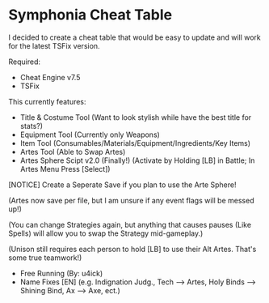 # Symphonia Cheat Table
I decided to create a cheat table that would be easy to update and will work for the latest TSFix version.

Required:
- Cheat Engine v7.5
- TSFix

This currently features:
- Title & Costume Tool (Want to look stylish while have the best title for stats?)
- Equipment Tool (Currently only Weapons)
- Item Tool (Consumables/Materials/Equipment/Ingredients/Key Items)
- Artes Tool (Able to Swap Artes)
- Artes Sphere Scipt v2.0 (Finally!) (Activate by Holding [LB] in Battle; In Artes Menu Press [Select])

[NOTICE] Create a Seperate Save if you plan to use the Arte Sphere!

(Artes now save per file, but I am unsure if any event flags will be messed up!)

(You can change Strategies again, but anything that causes pauses (Like Spells) will allow you to swap the Strategy mid-gameplay.)

(Unison still requires each person to hold [LB] to use their Alt Artes. That's some true teamwork!)

- Free Running (By: u4ick)
- Name Fixes [EN] (e.g. Indignation Judg., Tech --> Artes, Holy Binds --> Shining Bind, Ax --> Axe, ect.)
